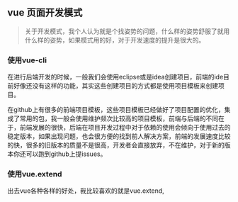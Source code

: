 ## vue 页面开发模式

> 关于开发模式，我个人认为就是个找姿势的问题，什么样的姿势舒服了就用什么样的姿势，如果模式用的好，对于开发速度的提升是很大的。

### 使用vue-cli

在进行后端开发的时候，一般我们会使用eclipse或是idea创建项目，前端的ide目前好像还没有这样的功能，其实这些创建项目的方式都是使用项目模板来创建项目。

在github上有很多的前端项目模板，这些项目模板已经做好了项目配置的优化，集成了常用的包，我一般会使用维护频次比较高的项目模板，前端与后端的不同在于，前端发展的很快，后端在项目开发过程中对于依赖的使用会倾向于使用过去的稳定版本，如果出现问题，也会很方便的找到前人解决方案，前端的发展速度比较的快，很多的旧版本的质量不是很高，开发者会直接放弃，不在维护，对于新的版本你还可以跑到github上提issues。

### 使用vue.extend

出去vue各种各样的好处，我比较喜欢的就是vue.extend,



